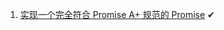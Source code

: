 1. [实现一个完全符合 Promise A+ 规范的 Promise](https://github.com/zodea/deep-in-fe/tree/master/packages/promise) ✔
